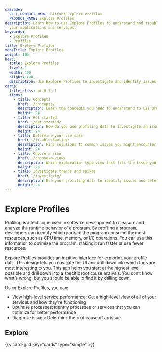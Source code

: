```yaml
---
cascade:
  FULL_PRODUCT_NAME: Grafana Explore Profiles
  PRODUCT_NAME: Explore Profiles
description: Learn how to use Explore Profiles to understand and troubleshoot
  your applications and services.
keywords:
  - Explore Profiles
  - Profiles
title: Explore Profiles
menuTitle: Explore Profiles
weight: 100
hero:
  title: Explore Profiles
  level: 1
  width: 100
  height: 100
  description: Use Explore Profiles to investigate and identify issues using profiling data.
cards:
  title_class: pt-0 lh-1
  items:
    - title: Concepts
      href: ./concepts/
      description: Learn the concepts you need to understand to use profiling.
      height: 24
    - title: Get started
      href: ./get-started/
      description: How do you use profiling data to investigate an issue? Start here.
      height: 24
    - title: Determine your use case
      href: ./troubleshooting/
      description: Find solutions to common issues you might encounter when using Explore Logs.
      height: 24
    - title: Choose a view
      href: ./choose-a-view/
      description: Which exploration type view best fits the issue you are investigating?
      height: 24
    - title: Investigate trends and spikes
      href: ./investigate/
      description: Use your profiling data to identify issues and determine the root cause.
      height: 24
---
```


<!-- Use this for the product name {{< param "PRODUCT_NAME" >}} -->

# Explore Profiles

Profiling is a technique used in software development to measure and analyze the runtime behavior of a program.
By profiling a program, developers can identify which parts of the program consume the most resources, such as CPU time, memory, or I/O operations.
You can use this information to optimize the program, making it run faster or use fewer resources.

Explore Profiles provides an intuitive interface for exploring your profile data.
This design lets you navigate the UI and drill down into which tags are most interesting to you.
This app helps you start at the highest level possible and drill down into a specific root cause analysis.
You don’t know what’s wrong, but you should be able to find it by drilling down.

Using Explore Profiles, you can:

* View high-level service performance: Get a high-level view of all of your services and how they're functioning
* Optimize processes: Identify processes or services that you can optimize for better performance
* Diagnose issues: Determine the root cause of an issue

## Explore

{{< card-grid key="cards" type="simple" >}}
